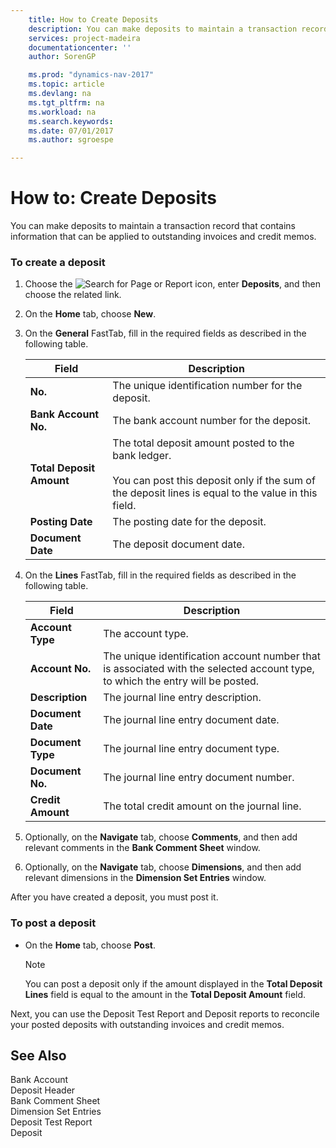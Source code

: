 ```yaml
---
    title: How to Create Deposits 
    description: You can make deposits to maintain a transaction record that contains information that can be applied to outstanding invoices and credit memos.
    services: project-madeira
    documentationcenter: ''
    author: SorenGP

    ms.prod: "dynamics-nav-2017"
    ms.topic: article
    ms.devlang: na
    ms.tgt_pltfrm: na
    ms.workload: na
    ms.search.keywords:
    ms.date: 07/01/2017
    ms.author: sgroespe

---
```

# How to: Create Deposits
You can make deposits to maintain a transaction record that contains information that can be applied to outstanding invoices and credit memos.  
  
### To create a deposit  
  
1.  Choose the ![Search for Page or Report](media/ui-search/search_small.png "Search for Page or Report icon") icon, enter **Deposits**, and then choose the related link.  
  
2.  On the **Home** tab, choose **New**.  
  
3.  On the **General** FastTab, fill in the required fields as described in the following table.  
  
    |Field|Description|  
    |---------------------------------|---------------------------------------|  
    |**No.**|The unique identification number for the deposit.|  
    |**Bank Account No.**|The bank account number for the deposit.|  
    |**Total Deposit Amount**|The total deposit amount posted to the bank ledger.<br /><br /> You can post this deposit only if the sum of the deposit lines is equal to the value in this field.|  
    |**Posting Date**|The posting date for the deposit.|  
    |**Document Date**|The deposit document date.|  
  
4.  On the **Lines** FastTab, fill in the required fields as described in the following table.  
  
    |Field|Description|  
    |---------------------------------|---------------------------------------|  
    |**Account Type**|The account type.|  
    |**Account No.**|The unique identification account number that is associated with the selected account type, to which the entry will be posted.|  
    |**Description**|The journal line entry description.|  
    |**Document Date**|The journal line entry document date.|  
    |**Document Type**|The journal line entry document type.|  
    |**Document No.**|The journal line entry document number.|  
    |**Credit Amount**|The total credit amount on the journal line.|  
  
5.  Optionally, on the **Navigate** tab, choose **Comments**, and then add relevant comments in the **Bank Comment Sheet** window.  
  
6.  Optionally, on the **Navigate** tab, choose **Dimensions**, and then add relevant dimensions in the **Dimension Set Entries** window.  
  
 After you have created a deposit, you must post it.  
  
### To post a deposit  
  
-   On the **Home** tab, choose **Post**.  
  
    > [!NOTE]  
    >  You can post a deposit only if the amount displayed in the **Total Deposit Lines** field is equal to the amount in the **Total Deposit Amount** field.  
  
 Next, you can use the Deposit Test Report and Deposit reports to reconcile your posted deposits with outstanding invoices and credit memos.  
  
## See Also  
 Bank Account   
 Deposit Header   
 Bank Comment Sheet   
 Dimension Set Entries   
 Deposit Test Report   
 Deposit